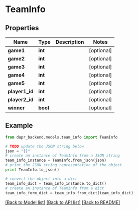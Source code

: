 # TeamInfo


## Properties
Name | Type | Description | Notes
------------ | ------------- | ------------- | -------------
**game1** | **int** |  | [optional] 
**game2** | **int** |  | [optional] 
**game3** | **int** |  | [optional] 
**game4** | **int** |  | [optional] 
**game5** | **int** |  | [optional] 
**player1_id** | **int** |  | [optional] 
**player2_id** | **int** |  | [optional] 
**winner** | **bool** |  | [optional] 

## Example

```python
from dupr_backend.models.team_info import TeamInfo

# TODO update the JSON string below
json = "{}"
# create an instance of TeamInfo from a JSON string
team_info_instance = TeamInfo.from_json(json)
# print the JSON string representation of the object
print TeamInfo.to_json()

# convert the object into a dict
team_info_dict = team_info_instance.to_dict()
# create an instance of TeamInfo from a dict
team_info_form_dict = team_info.from_dict(team_info_dict)
```
[[Back to Model list]](../README.md#documentation-for-models) [[Back to API list]](../README.md#documentation-for-api-endpoints) [[Back to README]](../README.md)


